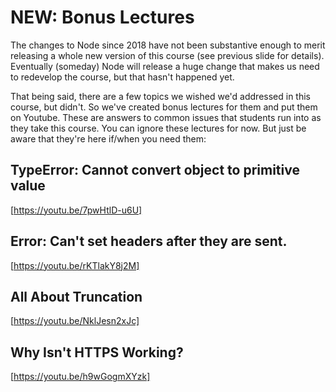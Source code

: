 # NEW: Bonus Lectures

The changes to Node since 2018 have not been substantive enough to merit releasing a whole new version of this course (see previous slide for details). Eventually (someday) Node will release a huge change that makes us need to redevelop the course, but that hasn't happened yet.

That being said, there are a few topics we wished we'd addressed in this course, but didn't. So we've created bonus lectures for them and put them on Youtube. These are answers to common issues that students run into as they take this course. You can ignore these lectures for now. But just be aware that they're here if/when you need them:


## TypeError: Cannot convert object to primitive value

[https://youtu.be/7pwHtlD-u6U]

## Error: Can't set headers after they are sent.

[https://youtu.be/rKTlakY8j2M]

## All About Truncation

[https://youtu.be/NklJesn2xJc]

## Why Isn't HTTPS Working?

[https://youtu.be/h9wGogmXYzk]

